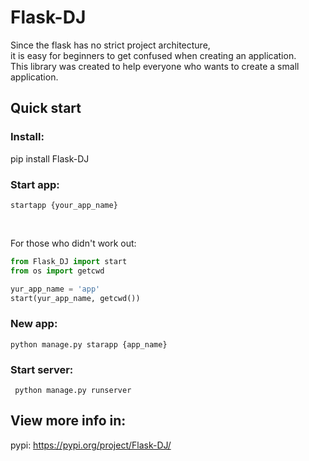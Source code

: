 # Flask-DJ
 
 Since the flask has no strict project architecture, <br>
 it is easy for beginners to get confused when creating an application.<br>
 This library was created to help everyone who wants to create a small application.<br>
 
 ## Quick start
 ### Install:
 pip install Flask-DJ
 ### Start app:
 ```shell script
 startapp {your_app_name}
```
<br>
 
 For those who didn't work out:
 ```python
from Flask_DJ import start
from os import getcwd

yur_app_name = 'app'
start(yur_app_name, getcwd())
```
 ### New app:
 
   ```shell script
 python manage.py starapp {app_name}
```

### Start server:

```shell script
 python manage.py runserver
```
 
 ## View more info in:
 pypi: https://pypi.org/project/Flask-DJ/<br>
